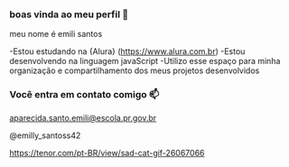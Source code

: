 ### boas vinda ao meu perfil 🖤

meu nome é emili santos

-Estou estudando na {Alura} (https://www.alura.com.br)
-Estou desenvolvendo na linguagem javaScript
-Utilizo esse espaço para minha organização e compartilhamento dos meus projetos desenvolvidos

### Você entra em contato comigo 📫

aparecida.santo.emili@escola.pr.gov.br

@emilly_santoss42

https://tenor.com/pt-BR/view/sad-cat-gif-26067066













